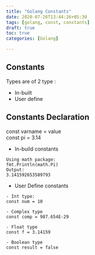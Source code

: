 ```yaml
---
title: "Golang Constants"
date: 2020-07-26T13:44:26+05:30
tags: [golang, const, constants]
draft: true
toc: true
categories: [Golang]

---
```


## Constants 
Types are of 2 type :
- In-built
- User define

## Constants Declaration
const varname = value                             
const pi = 3.14

- In-build constants
```mermaid
Using math package:
fmt.Println(math.Pi)
Output:
3.141592653589793
```

- User Define constants

```mermaid
- Int type:
const num = 10

- Complex type
const comp = 987.654E-29

- Float type
const f = 3.14159

- Boolean type
const result = false
```


